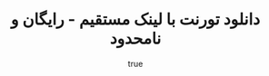---
title: دانلود تورنت با لینک مستقیم - رایگان و نامحدود
description: یلی وقت ها پیش اومده که فایل تورنتی که میخوایم دانلود کنیم ناقص باشه و یا نگران این باشیم که فایل ها ویروسی باشند، معمولا هم سرعت دانلود تورنت کمتر از دانلود مستقیم است.
img: https://files.virgool.io/upload/users/36797/posts/q523t2medzny/ynpwpr4avji8.png
alt: دانلود تورنت با لینک مستقیم - رایگان و نامحدود
slug: torrent-direct-download
author:
  name: mahdi gosyan
  bio: mahdi gosyan
tags:
  - vue  
---